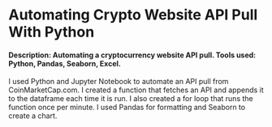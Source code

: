 # Automating Crypto Website API Pull With Python

#### Description: Automating a cryptocurrency website API pull. Tools used: Python, Pandas, Seaborn, Excel.

I used Python and Jupyter Notebook to automate an API pull from CoinMarketCap.com. I created a function that fetches an API and appends it to the dataframe each time it is run. I also created a for loop that runs the function once per minute. I used Pandas for formatting and Seaborn to create a chart.
